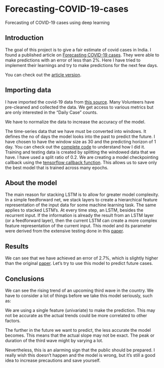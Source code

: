 # Forecasting-COVID-19-cases
Forecasting of COVID-19 cases using deep learning


## Introduction
The goal of this project is to give a fair estimate of covid cases in India. I found a published article on [Forecasting COVID-19 cases](https://www.sciencedirect.com/science/article/pii/S2211379721000048). They were able to make predictions with an error of less than 2%. Here I have tried to implement their learnings and try to make predictions for the next few days.

You can check out the [article version](https://realnihal.github.io/2021/08/15/COVID19-forecasting.html).

## Importing data
I have imported the covid-19 data from [this source](https://documenter.getpostman.com/view/10724784/SzYXXKmA). Many Volunteers have pre-cleaned and collected the data. We get access to various metrics but are only interested in the “Daily Case” counts.

We have to normalize the data to increase the accuracy of the model.

The time-series data that we have must be converted into windows. It defines the no of days the model looks into the past to predict the future. I have chosen to have the window size as 30 and the predicting horizon of 1 day. You can check out the [complete code](https://github.com/realnihal/Forecasting-COVID-19-cases/blob/main/COVID19_forecasting_using__deeplearning.ipynb) to understand how I did it. Training and testing data is created by splitting the windowed data that we have. I have used a split ratio of 0.2. We are creating a model checkpointing callback using the [tensorflow callback function](https://www.tensorflow.org/api_docs/python/tf/keras/callbacks/ModelCheckpoint). This allows us to save only the best model that is trained across many epochs.

## About the model
The main reason for stacking LSTM is to allow for greater model complexity. In a simple feedforward net, we stack layers to create a hierarchical feature representation of the input data for some machine learning task. The same applies to stacked LSTM’s. At every time step, an LSTM, besides the recurrent input. If the information is already the result from an LSTM layer (or a feedforward layer), then the current LSTM can create a more complex feature representation of the current input. This model and its parameter were derived from the extensive testing done in this [paper](https://reader.elsevier.com/reader/sd/pii/S2211379721000048?token=96B6C9E2813943F5D2FE4882F66A79AFA5E8779BC525996AA7E6F9EE1B924E254C50FC4994A800B07CE92EADF065D17B&originRegion=eu-west-1&originCreation=20210815022455).

## Results
We can see that we have achieved an error of 2.7%, which is slightly higher than the original [paper](https://reader.elsevier.com/reader/sd/pii/S2211379721000048?token=96B6C9E2813943F5D2FE4882F66A79AFA5E8779BC525996AA7E6F9EE1B924E254C50FC4994A800B07CE92EADF065D17B&originRegion=eu-west-1&originCreation=20210815022455). Let’s try to use this model to predict future cases.

## Conclusions

We can see the rising trend of an upcoming third wave in the country. We have to consider a lot of things before we take this model seriously, such as:

We are using a single feature (univariate) to make the prediction. This may not be accurate as the actual trends could be more correlated to other factors.

The further in the future we want to predict, the less accurate the model becomes. This means that the actual slope may not be exact. The peak or duration of the third wave might by varying a lot.

Nevertheless, this is an alarming sign that the public should be prepared. I really wish this doesn’t happen and the model is wrong, but it’s still a good idea to increase precautions and save yourself.
